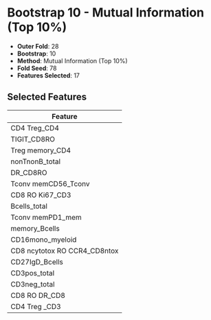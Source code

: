 # Bootstrap 10 - Mutual Information (Top 10%)

- **Outer Fold**: 28
- **Bootstrap**: 10
- **Method**: Mutual Information (Top 10%)
- **Fold Seed**: 78
- **Features Selected**: 17

## Selected Features

| Feature |
|---------|
| CD4 Treg_CD4 |
| TIGIT_CD8RO |
| Treg memory_CD4 |
| nonTnonB_total |
| DR_CD8RO |
| Tconv memCD56_Tconv |
| CD8  RO Ki67_CD3 |
| Bcells_total |
| Tconv memPD1_mem |
| memory_Bcells |
| CD16mono_myeloid |
| CD8 ncytotox RO CCR4_CD8ntox |
| CD27IgD_Bcells |
| CD3pos_total |
| CD3neg_total |
| CD8 RO DR_CD8 |
| CD4 Treg _CD3 |
